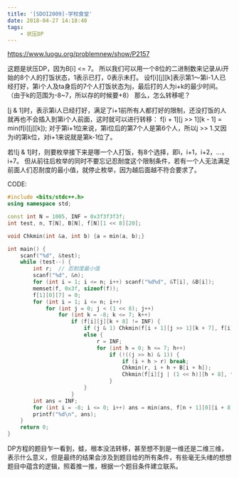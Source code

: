 ```yaml
---
title: '[SDOI2009]-学校食堂'
date: 2018-04-27 14:18:40
tags:
	- 状压DP
---
```


https://www.luogu.org/problemnew/show/P2157

这题是状压DP，因为B[i] <= 7。
所以我们可以用一个8位的二进制数来记录从i开始的8个人的打饭状态，1表示已打，0表示未打。
设f[i][j][k]表示第1～第i-1人已经打好，第i个人及ta身后的7个人打饭状态为j，最后打的人为i+k的最少时间。
（由于k的范围为-8~7，所以存的时候要+8）
那么，怎么转移呢？

[j & 1]时，表示第i人已经打好，满足了i+1前所有人都打好的限制，还没打饭的人就再也不会插入到第i个人前面，这时就可以进行转移：
f[i + 1][j >> 1][k - 1] = min(f[i][j][k]);
对于第i+1位来说，第i位后的第7个人是第6个人，所以j >> 1.又因为i的第k位，对i+1来说就是第k-1位了。

若![j & 1]时，则要枚举接下来是哪一个人打饭，有8个选择，即i，i+1，i+2，...，i+7。
但从前往后枚举的同时不要忘记忍耐度这个限制条件，若有一个人无法满足前面人们忍耐度的最小值，就停止枚举，因为越后面越不符合要求了。

CODE:
``` c++
#include <bits/stdc++.h>
using namespace std;

const int N = 1005, INF = 0x3f3f3f3f;
int test, n, T[N], B[N], f[N][1 << 8][20];

void Chkmin(int &a, int b) {a = min(a, b);}

int main() {
	scanf("%d", &test);
	while (test--) {
		int r;  // 忍耐度最小值
		scanf("%d", &n);
		for (int i = 1; i <= n; i++) scanf("%d%d", &T[i], &B[i]);
		memset(f, 0x3f, sizeof(f));
		f[1][0][7] = 0;
		for (int i = 1; i <= n; i++)
			for (int j = 0; j < (1 << 8); j++)
				for (int k = -8; k <= 7; k++)
					if (f[i][j][k + 8] != INF) {
						if (j & 1) Chkmin(f[i + 1][j >> 1][k + 7], f[i][j][k + 8]);
						else {
							r = INF;
							for (int h = 0; h <= 7; h++)
								if (!((j >> h) & 1)) {
									if (i + h > r) break;
									Chkmin(r, i + h + B[i + h]);
									Chkmin(f[i][j | (1 << h)][h + 8], f[i][j][k + 8] + (i + k ? T[i + k] ^ T[i + h] : 0));
								}
						}
					}
		int ans = INF;
		for (int i = -8; i <= 0; i++) ans = min(ans, f[n + 1][0][i + 8]);
		printf("%d\n", ans);
	}
	return 0;
}
```

DP方程的题目乍一看到，蛙，根本没法转移，甚至想不到是一维还是二维三维，表示什么意义，但是最终的结果会涉及到题目给的所有条件，有些毫无头绪的想想题目中蕴含的逻辑，照着推一推，根据一个题目条件建立联系。
